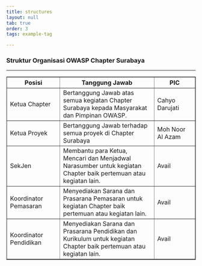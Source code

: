 ```yaml
---
title: structures
layout: null
tab: true
order: 3
tags: example-tag

---
```


### Struktur Organisasi OWASP Chapter Surabaya

------------------
<table cellpadding="5" cellspacing="0" border="1">
	<tr><th>Posisi</th>
      <th width="50%">Tanggung Jawab</th>
      <th>PIC</th></tr>
	<tr><td>Ketua Chapter</td>
      <td>Bertanggung Jawab atas semua kegiatan Chapter Surabaya kepada Masyarakat dan Pimpinan OWASP.</td>
      <td>Cahyo Darujati</td></tr>
      <tr><td>Ketua Proyek</td>
      <td>Bertanggung Jawab terhadap semua proyek di Chapter Surabaya</td>
      <td>Moh Noor Al Azam<br/></td></tr>
	<tr><td>SekJen</td>
      <td>Membantu para Ketua, Mencari dan Menjadwal Narasumber untuk kegiatan Chapter baik pertemuan atau kegiatan lain.</td>
      <td>Avail</td></tr>
	<tr><td>Koordinator Pemasaran</td>
      <td>Menyediakan Sarana dan Prasarana Pemasaran untuk kegiatan Chapter baik pertemuan atau kegiatan lain.</td>
      <td>Avail</td></tr>
	<tr><td>Koordinator Pendidikan</td>
      <td>Menyediakan Sarana dan Prasarana Pendidikan dan Kurikulum untuk kegiatan Chapter baik pertemuan atau kegiatan lain.</td>
      <td>Avail</td></tr>
</table>
